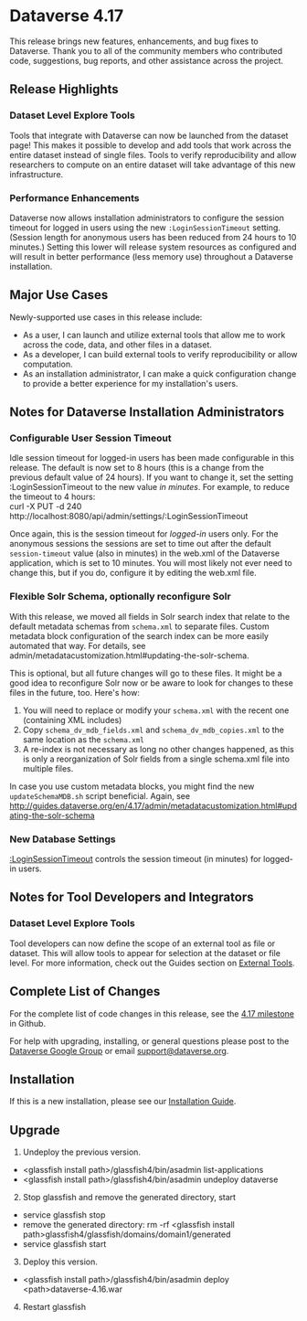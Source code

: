 # Dataverse 4.17

This release brings new features, enhancements, and bug fixes to Dataverse. Thank you to all of the community members who contributed code, suggestions, bug reports, and other assistance across the project.

## Release Highlights

### Dataset Level Explore Tools

Tools that integrate with Dataverse can now be launched from the dataset page! This makes it possible to develop and add tools that work across the entire dataset instead of single files. Tools to verify reproducibility and allow researchers to compute on an entire dataset will take advantage of this new infrastructure.

### Performance Enhancements

Dataverse now allows installation administrators to configure the session timeout for logged in users using the new `:LoginSessionTimeout` setting. (Session length for anonymous users has been reduced from 24 hours to 10 minutes.) Setting this lower will release system resources as configured and will result in better performance (less memory use) throughout a Dataverse installation.

## Major Use Cases

Newly-supported use cases in this release include:

- As a user, I can launch and utilize external tools that allow me to work across the code, data, and other files in a dataset. 
- As a developer, I can build external tools to verify reproducibility or allow computation.
- As an installation administrator, I can make a quick configuration change to provide a better experience for my installation's users.

## Notes for Dataverse Installation Administrators

### Configurable User Session Timeout

Idle session timeout for logged-in users has been made configurable in this release. 
The default is now set to 8 hours (this is a change from the previous default value of 24 hours). 
If you want to change it, set the setting :LoginSessionTimeout to the new value *in minutes*. 
For example, to reduce the timeout to 4 hours:                                                                                                                                                
    curl -X PUT -d 240 http://localhost:8080/api/admin/settings/:LoginSessionTimeout

Once again, this is the session timeout for *logged-in* users only. For the anonymous sessions the sessions are set to time out after the default ``session-timeout`` value (also in minutes) in the web.xml of the Dataverse application, which is set to 10 minutes. You will most likely not ever need to change this, but if you do, configure it by editing the web.xml file. 

### Flexible Solr Schema, optionally reconfigure Solr

With this release, we moved all fields in Solr search index that relate to the default metadata schemas from `schema.xml` to separate files. Custom metadata block configuration of the search index can be more easily automated that way. For details, see admin/metadatacustomization.html#updating-the-solr-schema.

This is optional, but all future changes will go to these files. It might be a good idea to reconfigure Solr now or be aware to look for changes to these files in the future, too. Here's how:

1. You will need to replace or modify your `schema.xml` with the recent one (containing XML includes)
2. Copy `schema_dv_mdb_fields.xml` and `schema_dv_mdb_copies.xml` to the same location as the `schema.xml`
3. A re-index is not necessary as long no other changes happened, as this is only a reorganization of Solr fields from a single schema.xml file into multiple files.

In case you use custom metadata blocks, you might find the new `updateSchemaMDB.sh` script beneficial. Again,
see http://guides.dataverse.org/en/4.17/admin/metadatacustomization.html#updating-the-solr-schema

### New Database Settings

[:LoginSessionTimeout](http://guides.dataverse.org/en/4.17/installation/config.html#loginsessiontimeout) controls the session timeout (in minutes) for logged-in users.

## Notes for Tool Developers and Integrators

### Dataset Level Explore Tools

Tool developers can now define the scope of an external tool as file or dataset. This will allow tools to appear for selection at the dataset or file level. For more information, check out the Guides section on <a href=http://guides.dataverse.org/en/develop/api/external-tools.html/>External Tools</a>. 

## Complete List of Changes

For the complete list of code changes in this release, see the <a href="https://github.com/IQSS/dataverse/milestone/84?closed=1">4.17 milestone</a> in Github.

For help with upgrading, installing, or general questions please post to the <a href="https://groups.google.com/forum/#!forum/dataverse-community">Dataverse Google Group</a> or email support@dataverse.org.

## Installation

If this is a new installation, please see our <a href=http://guides.dataverse.org/en/4.17/installation/>Installation Guide</a>.

## Upgrade

1. Undeploy the previous version.

- &lt;glassfish install path&gt;/glassfish4/bin/asadmin list-applications
- &lt;glassfish install path&gt;/glassfish4/bin/asadmin undeploy dataverse

2. Stop glassfish and remove the generated directory, start

- service glassfish stop
- remove the generated directory: rm -rf &lt;glassfish install path&gt;glassfish4/glassfish/domains/domain1/generated
- service glassfish start

3. Deploy this version.

- &lt;glassfish install path&gt;/glassfish4/bin/asadmin deploy &lt;path&gt;dataverse-4.16.war

4. Restart glassfish  
